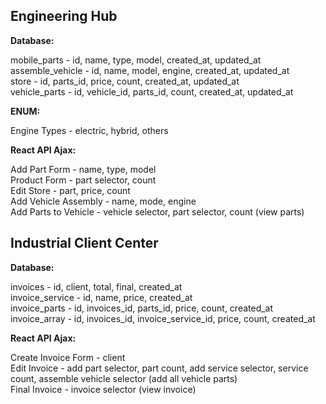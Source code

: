 ## Engineering Hub

__Database:__  

mobile_parts - id, name, type, model, created_at, updated_at  
assemble_vehicle - id, name, model, engine, created_at, updated_at  
store - id, parts_id, price, count, created_at, updated_at  
vehicle_parts - id, vehicle_id, parts_id, count, created_at, updated_at  

__ENUM:__  

Engine Types - electric, hybrid, others  

__React API Ajax:__  

Add Part Form - name, type, model  
Product Form - part selector, count  
Edit Store - part, price, count  
Add Vehicle Assembly - name, mode, engine  
Add Parts to Vehicle - vehicle selector, part selector, count (view parts)  

## Industrial Client Center

__Database:__  

invoices - id, client, total, final, created_at  
invoice_service - id, name, price, created_at  
invoice_parts - id, invoices_id, parts_id, price, count, created_at  
invoice_array - id, invoices_id, invoice_service_id, price, count, created_at  

__React API Ajax:__  

Create Invoice Form - client  
Edit Invoice - add part selector, part count, add service selector, service count, assemble vehicle selector (add all vehicle parts)  
Final Invoice - invoice selector (view invoice)  
